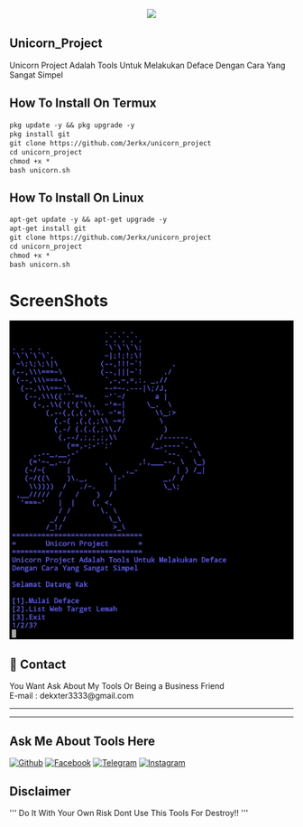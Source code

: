 <p align="center">
  <img src="https://imgur.com/27RITa4.png" width=400/>
</p>



## Unicorn_Project
Unicorn Project Adalah Tools Untuk Melakukan
Deface Dengan Cara Yang Sangat Simpel

## How To Install On Termux
```
pkg update -y && pkg upgrade -y
pkg install git
git clone https://github.com/Jerkx/unicorn_project
cd unicorn_project
chmod +x *
bash unicorn.sh
```

## How To Install On Linux
```
apt-get update -y && apt-get upgrade -y
apt-get install git
git clone https://github.com/Jerkx/unicorn_project
cd unicorn_project
chmod +x *
bash unicorn.sh
```

# ScreenShots
![Screenshot](Screenshot.jpg)

<h2>📧 Contact</h2>
<lh3>You Want Ask About  My Tools Or Being a Business Friend
<br>E-mail : dekxter3333@gmail.com
<hr>
<hr>
  
## Ask Me About Tools Here

[![Github](https://img.shields.io/badge/-Github-222222?style=flat-square&logo=Github&logoColor=white)](https://github.com/Jerkx/Ask)
[![Facebook](https://img.shields.io/badge/-Facebook-222222?style=flat-square&logo=Facebook&logoColor=white&link=https://https://facebook.com/JerkKids)](https://facebook.com/JerkKids)
[![Telegram](https://img.shields.io/badge/-Telegram-222222?style=flat-square&logo=Telegram&logoColor=white&link=https://t.me/JerkKids)](https://t.me/JerkKids)
[![Instagram](https://img.shields.io/badge/-Instagram-222222?style=flat-square&logo=Instagram&logoColor=white&link=https://instagram/jerkkids)](https://instagram.com/jerkkids)

## Disclaimer
'''
Do It With Your Own Risk
Dont Use This Tools For Destroy!!
'''

